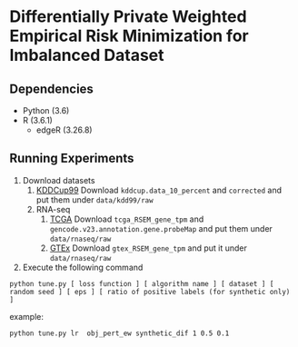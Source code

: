# Differentially Private Weighted Empirical Risk Minimization for Imbalanced Dataset

## Dependencies
- Python (3.6)
- R (3.6.1)
  - edgeR (3.26.8)

## Running Experiments
1. Download datasets
    1. [KDDCup99](http://kdd.ics.uci.edu/databases/kddcup99/kddcup99.html)
    Download `kddcup.data_10_percent` and `corrected` and put them under `data/kdd99/raw`
    2. RNA-seq
        1. [TCGA](https://xenabrowser.net/datapages/?dataset=tcga_RSEM_gene_tpm&host=https://toil.xenahubs.net)
        Download `tcga_RSEM_gene_tpm` and `gencode.v23.annotation.gene.probeMap` and put them under `data/rnaseq/raw`
        2. [GTEx](https://xenabrowser.net/datapages/?dataset=gtex_RSEM_gene_tpm&host=https%3A%2F%2Ftoil.xenahubs.net&removeHub=https%3A%2F%2Fxena.treehouse.gi.ucsc.edu%3A443)
        Download `gtex_RSEM_gene_tpm` and put it under `data/rnaseq/raw`
2. Execute the following command
```
python tune.py [ loss function ] [ algorithm name ] [ dataset ] [ random seed ] [ eps ] [ ratio of positive labels (for synthetic only) ]
```
example:
```
python tune.py lr  obj_pert_ew synthetic_dif 1 0.5 0.1
```
